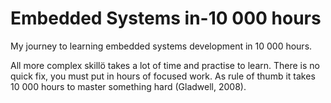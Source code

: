 # Embedded Systems in-10 000 hours

My journey to learning embedded systems development in 10 000 hours.

All more complex skillö takes a lot of time and practise to learn. There is no quick fix, you must put in hours of focused work. As rule of thumb it takes 10 000 hours to master something hard (Gladwell, 2008).

